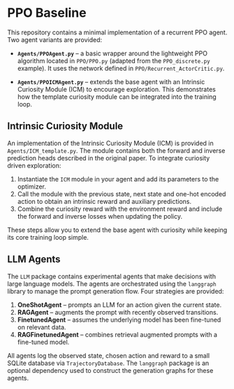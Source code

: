 # PPO Baseline

This repository contains a minimal implementation of a recurrent PPO agent. Two
agent variants are provided:

* **`Agents/PPOAgent.py`** – a basic wrapper around the lightweight PPO
  algorithm located in `PPO/PPO.py` (adapted from the `PPO_discrete.py`
  example).  It uses the network defined in `PPO/Recurrent_ActorCritic.py`.

* **`Agents/PPOICMAgent.py`** – extends the base agent with an Intrinsic
  Curiosity Module (ICM) to encourage exploration.  This demonstrates how the
  template curiosity module can be integrated into the training loop.

## Intrinsic Curiosity Module

An implementation of the Intrinsic Curiosity Module (ICM) is provided in
`Agents/ICM_template.py`.  The module contains both the forward and inverse
prediction heads described in the original paper.  To integrate curiosity
driven exploration:

1. Instantiate the `ICM` module in your agent and add its parameters to the
   optimizer.
2. Call the module with the previous state, next state and one-hot encoded
   action to obtain an intrinsic reward and auxiliary predictions.
3. Combine the curiosity reward with the environment reward and include the
   forward and inverse losses when updating the policy.

These steps allow you to extend the base agent with curiosity while keeping its
core training loop simple.

## LLM Agents

The `LLM` package contains experimental agents that make decisions with large
language models. The agents are orchestrated using the `langgraph` library to
manage the prompt generation flow. Four strategies are provided:

1. **OneShotAgent** – prompts an LLM for an action given the current state.
2. **RAGAgent** – augments the prompt with recently observed transitions.
3. **FinetunedAgent** – assumes the underlying model has been fine-tuned on
   relevant data.
4. **RAGFinetunedAgent** – combines retrieval augmented prompts with a
   fine-tuned model.

All agents log the observed state, chosen action and reward to a small SQLite
database via `TrajectoryDatabase`.
The `langgraph` package is an optional dependency used to construct the
generation graphs for these agents.
